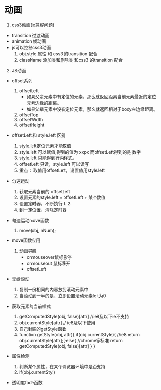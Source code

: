 动画
====
1. css3动画(ie兼容问题)
  * transition 过渡动画
  * animation  帧动画
  * js可以控制css3动画
    1. obj.style.属性 和 css3 的transition 配合
    2. className 添加类和删除类 和css3 的transition 配合
2. JS动画
  * offset系列
    1. offsetLeft
       * 如果父辈元素中有定位的元素，那么就返回距离当前元素最近的定位元素边缘的距离。
       * 如果父辈元素中没有定位元素，那么就返回相对于body左边缘距离。
    2. offsetTop
    3. offsetWidth
    4. offsetHeight
  * offsetLeft 和 style.left 区别
    1. style.left定位元素才能取值
    2. style.left 可以赋值,得到的值为 xxpx
      而offsetLeft得到的是 数字
    3. style.left 只能得到行内样式。
    4. offsetLeft 只读，style.left 可以读写
    5. 重点： 取值用offsetLeft，设置值用style.left
  * 匀速运动
    1. 获取元素当前的 offsetLeft
    2. 设置元素的style.left  = offsetLeft + 某个数值
    3. 设置定时器，不断执行 1. 2.
    4. 到一定位置，清除定时器
  * 匀速运动move函数
    1. move(obj, nNum);
  * move函数应用
    1. 动画导航
       * onmouseover鼠标悬停
       * onmouseout 鼠标移开
       * offsetLeft
  * 无缝滚动
    1. 复制一份相同的内容放到滚动元素中
    2. 当滚动到一半的是，立即设置滚动元素left为0
  * 获取元素的当前样式
    1. getComputedStyle(obj, false)[attr] //ie8及以下ie不支持
    2. obj.currentStyle[attr] // ie8及以下使用
    3. 自己封装的getStyle函数
    4. function getStyle(obj, attr){
  		if(obj.currentStyle){ //ie8
  			return obj.currentStyle[attr];
  		}else{ //chrome等标准
  			return getComputedStyle(obj, false)[attr]
  		}
  	}
  * 属性检测
    1. 判断某个属性，在某个浏览器环境中是否支持
    2. if(obj.currentStyl)





  * 透明度fade函数
